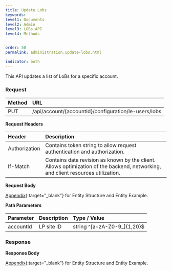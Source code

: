 ```yaml
---
title: Update Lobs
keywords:
level1: Documents
level2: Admin
level3: LOBs API
level4: Methods


order: 50
permalink: administration.update-lobs.html

indicator: both
---
```


This API updates a list of LoBs for a specific account.

### Request

 |Method | URL |
 |:--- | :--- |
 |PUT | /api/account/{accountId}/configuration/le-users/lobs |

**Request Headers**

| Header | Description |
 |:--- | :--- |
 |Authorization  |Contains token string to allow request authentication and authorization. |
 |If-Match | Contains data revision as known by the client. Allows optimization of the backend, networking, and client resources utilization. |

**Request Body**

[Appendix](administration-lobs-appendix.html){:target="_blank"} for Entity Structure and Entity Example.

**Path Parameters**

 |Parameter | Description  |Type / Value |
 |:---|  :--- | :--- |
 |accountId | LP site ID | string ^[a-zA-Z0-9_]{1,20}$ |

### Response

**Response Body**

[Appendix](administration-lobs-appendix.html){:target="_blank"} for Entity Structure and Entity Example.
